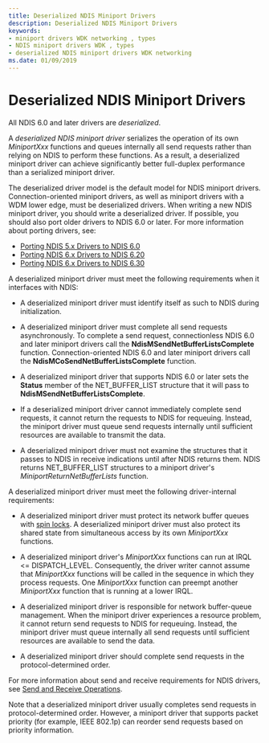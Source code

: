 ```yaml
---
title: Deserialized NDIS Miniport Drivers
description: Deserialized NDIS Miniport Drivers
keywords:
- miniport drivers WDK networking , types
- NDIS miniport drivers WDK , types
- deserialized NDIS miniport drivers WDK networking
ms.date: 01/09/2019
---
```


# Deserialized NDIS Miniport Drivers





All NDIS 6.0 and later drivers are *deserialized*.

A *deserialized NDIS miniport driver* serializes the operation of its own *MiniportXxx* functions and queues internally all send requests rather than relying on NDIS to perform these functions. As a result, a deserialized miniport driver can achieve significantly better full-duplex performance than a serialized miniport driver.

The deserialized driver model is the default model for NDIS miniport drivers. Connection-oriented miniport drivers, as well as miniport drivers with a WDM lower edge, must be deserialized drivers. When writing a new NDIS miniport driver, you should write a deserialized driver. If possible, you should also port older drivers to NDIS 6.0 or later. For more information about porting drivers, see:

-   [Porting NDIS 5.x Drivers to NDIS 6.0](/previous-versions/windows/hardware/network/porting-ndis-5-x-drivers-to-ndis-6-0)
-   [Porting NDIS 6.x Drivers to NDIS 6.20](porting-ndis-6-x-drivers-to-ndis-6-20.md)
-   [Porting NDIS 6.x Drivers to NDIS 6.30](porting-ndis-6-x-drivers-to-ndis-6-30.md)

A deserialized miniport driver must meet the following requirements when it interfaces with NDIS:

-   A deserialized miniport driver must identify itself as such to NDIS during initialization.

-   A deserialized miniport driver must complete all send requests asynchronously. To complete a send request, connectionless NDIS 6.0 and later miniport drivers call the **NdisMSendNetBufferListsComplete** function. Connection-oriented NDIS 6.0 and later miniport drivers call the **NdisMCoSendNetBufferListsComplete** function.

-   A deserialized miniport driver that supports NDIS 6.0 or later sets the **Status** member of the NET\_BUFFER\_LIST structure that it will pass to **NdisMSendNetBufferListsComplete**.

-   If a deserialized miniport driver cannot immediately complete send requests, it cannot return the requests to NDIS for requeuing. Instead, the miniport driver must queue send requests internally until sufficient resources are available to transmit the data.

-   A deserialized miniport driver must not examine the structures that it passes to NDIS in receive indications until after NDIS returns them. NDIS returns NET\_BUFFER\_LIST structures to a miniport driver's *MiniportReturnNetBufferLists* function.

A deserialized miniport driver must meet the following driver-internal requirements:

-   A deserialized miniport driver must protect its network buffer queues with [spin locks](../kernel/introduction-to-spin-locks.md). A deserialized miniport driver must also protect its shared state from simultaneous access by its own *MiniportXxx* functions.

-   A deserialized miniport driver's *MiniportXxx* functions can run at IRQL &lt;= DISPATCH\_LEVEL. Consequently, the driver writer cannot assume that *MiniportXxx* functions will be called in the sequence in which they process requests. One *MiniportXxx* function can preempt another *MiniportXxx* function that is running at a lower IRQL.

-   A deserialized miniport driver is responsible for network buffer-queue management. When the miniport driver experiences a resource problem, it cannot return send requests to NDIS for requeuing. Instead, the miniport driver must queue internally all send requests until sufficient resources are available to send the data.

-   A deserialized miniport driver should complete send requests in the protocol-determined order.

For more information about send and receive requirements for NDIS drivers, see [Send and Receive Operations](send-and-receive-operations.md).

Note that a deserialized miniport driver usually completes send requests in protocol-determined order. However, a miniport driver that supports packet priority (for example, IEEE 802.1p) can reorder send requests based on priority information.

 

